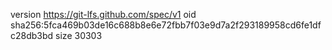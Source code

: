 version https://git-lfs.github.com/spec/v1
oid sha256:5fca469b03de16c688b8e6e72fbb7f03e9d7a2f293189958cd6fe1dfc28db3bd
size 30303

